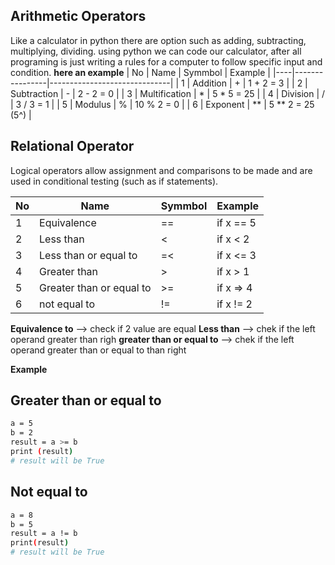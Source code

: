 ## Arithmetic Operators
Like a calculator in python there are option such as adding, subtracting, multiplying, dividing. 
using python we can code our calculator, after all programing is just writing a rules for a computer to follow specific input and condition.
**here an example**
| No | Name           | Symmbol |  Example           |
|----|----------------|------------------------------|
| 1  | Addition       |    +    |  1 + 2 = 3         |
| 2  | Subtraction    |    -    |  2 - 2 = 0         |
| 3  | Multification  |    *    |  5 * 5 = 25        |
| 4  | Division       |    /    |  3 / 3 = 1         |
| 5  | Modulus        |    %    |  10 % 2 = 0        |
| 6  | Exponent       |    **   |  5 ** 2 = 25 (5^)  |



## Relational Operator
Logical operators allow assignment and comparisons to be made and are used in conditional testing (such as if statements).

| No | Name                       |    Symmbol    |       Example      |
|----|----------------------------|---------------|--------------------|
| 1  | Equivalence                |       ==      |  if x == 5         |
| 2  | Less than                  |       <       |  if x <  2         |
| 3  | Less than or equal to      |       =<      |  if x <= 3         |
| 4  | Greater than               |       >       |  if x >  1         |
| 5  | Greater than or equal to   |       >=      |  if x => 4         |
| 6  | not equal to               |       !=      |  if x != 2         |


**Equivalence to** --> check if 2 value are equal
**Less than** --> chek if the left operand greater than righ
**greater than or equal to** --> chek if the left operand greater than or equal to than right


**Example**
## Greater than or equal to
```bash
a = 5
b = 2
result = a >= b
print (result)
# result will be True
```

## Not equal to
```bash
a = 8
b = 5
result = a != b
print(result)
# result will be True
```